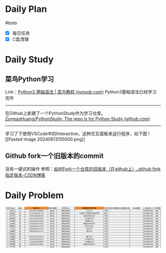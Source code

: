 # Daily Plan
#todo
- [x] 每日任务
- [x] C盘清理
# Daily Study
## 菜鸟Python学习
Link：[Python3 基础语法 | 菜鸟教程 (runoob.com)](https://www.runoob.com/python3/python3-basic-syntax.html)
Python3基础语法已经学习完毕

---

在Github上新建了一个PythonStudy作为学习仓库。
[ZongaoHuang/PythonStudy: The repo is for Python Study (github.com)](https://github.com/ZongaoHuang/PythonStudy)

---
学习了下使用VSCode中的Interactive，这种交互面板来运行程序，如下图
![[Pasted image 20240613155000.png]]
## Github fork一个旧版本的commit
没有一键式的操作
参照：[如何Fork一个仓库的旧版本（在github上）_github fork 指定版本-CSDN博客](https://blog.csdn.net/m0_74242407/article/details/136821497)


# Daily Problem
![](attachments/Pasted%20image%2020240614155233.png)